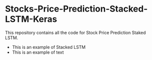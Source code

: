 # Stocks-Price-Prediction-Stacked-LSTM-Keras
This repository contains all the code for Stock Price Prediction Staked LSTM.
- This is an example of Stacked LSTM
- This is an example of text 
